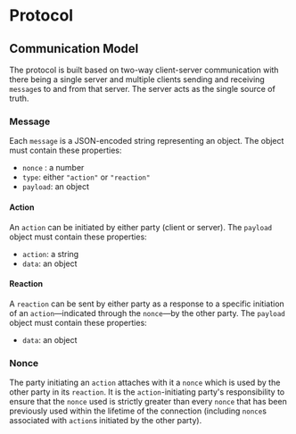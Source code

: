 # Protocol

## Communication Model
The protocol is built based on two-way client-server communication with there being a single server and multiple clients sending and receiving `message`s to and from that server. The server acts as the single source of truth.

### Message
Each `message` is a JSON-encoded string representing an object. The object must contain these properties:
- `nonce` : a number
- `type`: either `"action"` or `"reaction"`
- `payload`: an object

#### Action
An `action` can be initiated by either party (client or server). The `payload` object must contain these properties:
- `action`: a string
- `data`: an object

#### Reaction
A `reaction` can be sent by either party as a response to a specific initiation of an `action`—indicated through the `nonce`—by the other party. The `payload` object must contain these properties:
- `data`: an object

### Nonce
The party initiating an `action` attaches with it a `nonce` which is used by the other party in its `reaction`. It is the `action`-initiating party's responsibility to ensure that the `nonce` used is strictly greater than every `nonce` that has been previously used within the lifetime of the connection (including `nonce`s associated with `action`s initiated by the other party).
